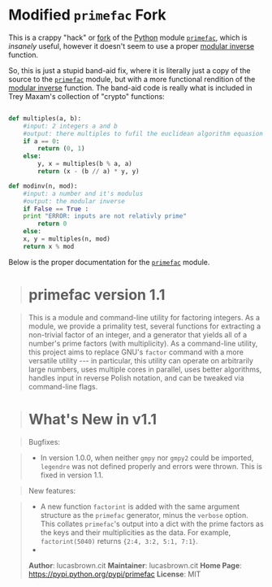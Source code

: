 Modified `primefac` Fork
=====================

This is a crappy "hack" or [fork] of the [Python] module [`primefac`][primefac], which is _insanely_ useful, however it doesn't seem to use a proper [modular inverse] function. 

So, this is just a stupid band-aid fix, where it is literally just a copy of the source to the [`primefac`][primefac] module, but with a more functional rendition of the [modular inverse] function. The band-aid code is really what is included in Trey Maxam's collection of "crypto" functions:

``` python

def multiples(a, b):
    #input: 2 integers a and b
    #output: there multiples to fufil the euclidean algorithm equasion a*x + y*b = gcd
    if a == 0:
        return (0, 1)
    else:
        y, x = multiples(b % a, a)
        return (x - (b // a) * y, y)

def modinv(n, mod):
    #input: a number and it's modulus
    #output: the modular inverse
    if False == True :
    print "ERROR: inputs are not relativly prime"
        return 0
    else:
    x, y = multiples(n, mod)
    return x % mod
```

Below is the proper documentation for the [`primefac`][primefac] module. 


> primefac version 1.1
> ======================

> This is a module and command-line utility for factoring integers.  As a module, we provide a primality test, several functions for extracting a non-trivial factor of an integer, and a generator that yields all of a number's prime factors (with multiplicity).  As a command-line utility, this project aims to replace GNU's ``factor`` command with a more versatile utility --- in particular, this utility can operate on arbitrarily large numbers, uses multiple cores in parallel, uses better algorithms, handles input in reverse Polish notation, and can be tweaked via command-line flags.


> What's New in v1.1
> ==================

> Bugfixes:

>  - In version 1.0.0, when neither ``gmpy`` nor ``gmpy2`` could be imported, ``legendre`` was not defined properly and errors were thrown.  This is fixed in version 1.1.

> New features:

>  - A new function ``factorint`` is added with the same argument structure as the ``primefac`` generator, minus the ``verbose`` option.  This collates ``primefac``'s output into a dict with the prime factors as the keys and their multiplicities as the data.  For example, ``factorint(5040)`` returns ``{2:4, 3:2, 5:1, 7:1}``.
>  - 
>  __Author__: lucasbrown.cit
__Maintainer__: lucasbrown.cit
__Home Page__: https://pypi.python.org/pypi/primefac
__License__: MIT 


[Python]: http://python.org/
[primefac]: https://pypi.python.org/pypi/primefac
[fork]: https://en.wikipedia.org/wiki/Fork_(software_development)
[modular inverse]: https://en.wikipedia.org/wiki/Modular_multiplicative_inverse